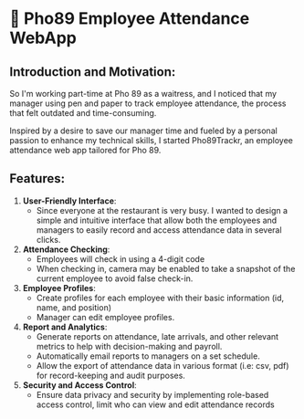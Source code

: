 # 🍜 Pho89 Employee Attendance WebApp
## Introduction and Motivation:
So I'm working part-time at Pho 89 as a waitress, and I noticed that my manager using pen and paper to track employee attendance, the process that felt outdated and time-consuming.

Inspired by a desire to save our manager time and fueled by a personal passion to enhance my technical skills, I started Pho89Trackr, an employee attendance web app tailored for Pho 89.

## Features:
1. **User-Friendly Interface**:
   - Since everyone at the restaurant is very busy. I wanted to design a simple and intuitive interface that allow both the employees and managers to easily record and access attendance data in several clicks.
2. **Attendance Checking**:
   - Employees will check in using a 4-digit code
   - When checking in, camera may be enabled to take a snapshot of the current employee to avoid false check-in.
3. **Employee Profiles**:
   - Create profiles for each employee with their basic information (id, name, and position)
   - Manager can edit employee profiles.
4. **Report and Analytics**:
   - Generate reports on attendance, late arrivals, and other relevant metrics to help with decision-making and payroll.
   - Automatically email reports to managers on a set schedule.
   - Allow the export of attendance data in various format (i.e: csv, pdf) for record-keeping and audit purposes.
5. **Security and Access Control**:
   - Ensure data privacy and security by implementing role-based access control, limit who can view and edit attendance records
  
